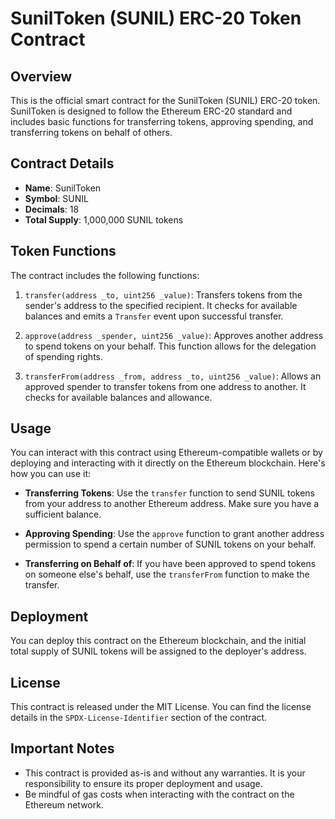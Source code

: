# SunilToken (SUNIL) ERC-20 Token Contract

## Overview

This is the official smart contract for the SunilToken (SUNIL) ERC-20 token. SunilToken is designed to follow the Ethereum ERC-20 standard and includes basic functions for transferring tokens, approving spending, and transferring tokens on behalf of others.

## Contract Details

- **Name**: SunilToken
- **Symbol**: SUNIL
- **Decimals**: 18
- **Total Supply**: 1,000,000 SUNIL tokens

## Token Functions

The contract includes the following functions:

1. `transfer(address _to, uint256 _value)`: Transfers tokens from the sender's address to the specified recipient. It checks for available balances and emits a `Transfer` event upon successful transfer.

2. `approve(address _spender, uint256 _value)`: Approves another address to spend tokens on your behalf. This function allows for the delegation of spending rights.

3. `transferFrom(address _from, address _to, uint256 _value)`: Allows an approved spender to transfer tokens from one address to another. It checks for available balances and allowance.

## Usage

You can interact with this contract using Ethereum-compatible wallets or by deploying and interacting with it directly on the Ethereum blockchain. Here's how you can use it:

- **Transferring Tokens**: Use the `transfer` function to send SUNIL tokens from your address to another Ethereum address. Make sure you have a sufficient balance.

- **Approving Spending**: Use the `approve` function to grant another address permission to spend a certain number of SUNIL tokens on your behalf.

- **Transferring on Behalf of**: If you have been approved to spend tokens on someone else's behalf, use the `transferFrom` function to make the transfer.

## Deployment

You can deploy this contract on the Ethereum blockchain, and the initial total supply of SUNIL tokens will be assigned to the deployer's address.

## License

This contract is released under the MIT License. You can find the license details in the `SPDX-License-Identifier` section of the contract.

## Important Notes

- This contract is provided as-is and without any warranties. It is your responsibility to ensure its proper deployment and usage.
- Be mindful of gas costs when interacting with the contract on the Ethereum network.
